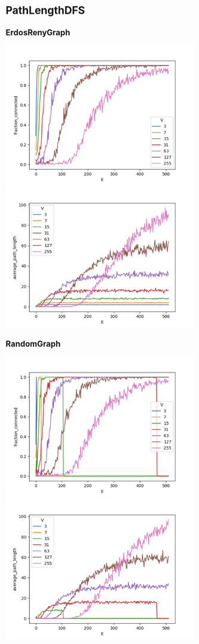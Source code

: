 # PathLengthDFS
## ErdosRenyGraph

![](./img/ErdosRenyiGraph-PathLengthsDFS-fraction-connected.png)
![](./img/ErdosRenyiGraph-PathLengthsDFS-average-path-length.png)

## RandomGraph

![](./img/RandomSimpleGraph-PathLengthsDFS-fraction-connected.png)
![](./img/RandomSimpleGraph-PathLengthsDFS-average-path-length.png)
